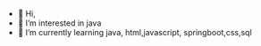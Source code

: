 - 👋 Hi,
- 👀 I’m interested in java
- 🌱 I’m currently learning java, html,javascript, springboot,css,sql

<!---
Bluebookmmm/Bluebookmmm is a ✨ special ✨ repository because its `README.md` (this file) appears on your GitHub profile.
You can click the Preview link to take a look at your changes.
--->
